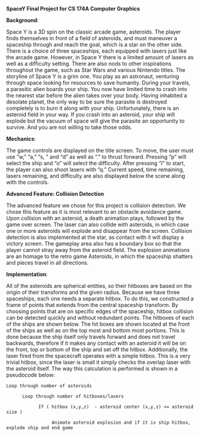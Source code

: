 **SpaceY Final Project for CS 174A Computer Graphics**

**Background**:

   Space Y is a 3D spin on the classic arcade game, asteroids. The player finds themselves in front of a field of asteroids, and must maneuver a spaceship through and reach the goal, which is a star on the other side. There is a choice of three spaceships, each equipped with lasers just like the arcade game. However, in Space Y there is a limited amount of lasers as well as a difficulty setting. There are also nods to other inspirations throughout the game, such as Star Wars and various Nintendo titles. 
   The storyline of Space Y is a grim one. You play as an astronaut, venturing through space looking for resources to save humanity. During your travels, a parasitic alien boards your ship. You now have limited time to crash into the nearest star before the alien takes over your body. Having inhabited a desolate planet, the only way to be sure the parasite is destroyed completely is to burn it along with your ship. Unfortunately, there is an asteroid field in your way. If you crash into an asteroid, your ship will explode but the vacuum of space will give the parasite an opportunity to survive. And you are not willing to take those odds.

**Mechanics**:

   The game controls are displayed on the title screen. To move, the user must use “w,” “a,” “s, ” and “d” as well as “.” to thrust forward. Pressing “p” will select the ship and “o” will select the difficulty. After pressing “i” to start, the player can also shoot lasers with “q.” Current speed, time remaining, lasers remaining, and difficulty are also displayed below the scene along with the controls.
   
**Advanced Feature: Collision Detection**

   The advanced feature we chose for this project is collision detection. We chose this feature as it is most relevant to an obstacle avoidance game. Upon collision with an asteroid, a death animation plays, followed by the game over screen. The laser can also collide with asteroids, in which case one or more asteroids will explode and disappear from the screen. Collision detection is also implemented at the star, as contact with it will display a victory screen. The gameplay area also has a boundary box so that the player cannot stray away from the asteroid field. The explosion animations are an homage to the retro game Asteroids, in which the spaceship shatters and pieces travel in all directions.
   
**Implementation**:

   All of the asteroids are spherical entities, so their hitboxes are based on the origin of their transforms and the given radius. Because we have three spaceships, each one needs a separate hitbox. To do this, we constructed a frame of points that extends from the central spaceship transform. By choosing points that are on specific edges of the spaceship, hitbox collision can be detected quickly and without redundant points. The hitboxes of each of the ships are shown below.
	The hit boxes are shown located at the front of the ships as well as on the top most and bottom most portions.  This is done because the ship itself only travels forward and does not travel backwards, therefore if it makes any contact with an asteroid it will be on the front, top or bottom of the ship and set off the hitbox.  Additionally, the laser fired from the spacecraft operates with a simple hitbox.  This is a very trivial hitbox, since the laser is small it simply checks the overlap laser with the asteroid itself.
	The way this calculation is performed is shown in a pseudocode below:
	
    Loop through number of asteroids
    
	      Loop through number of hitboxes/lasers
	      
		        If ( hitbox (x,y,z)  - asteroid center (x,y,z) <= asteroid size )
			
			         Animate asteroid explosion and if it is ship hitbox, explode ship and end game
